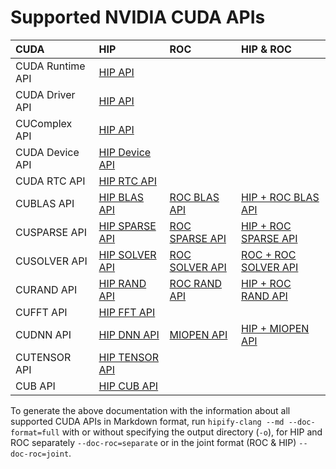 <head>
  <meta charset="UTF-8">
  <meta name="description" content="NVIDIA CUDA APIs supported by HIPIFY">

  <meta name="keywords" content="HIPIFY, ROCm, NVIDIA, CUDA, CUDA2HIP, hipify-clang, hipify-perl">
</head>

# Supported NVIDIA CUDA APIs

|     **CUDA**     | **HIP**                                                           |                            **ROC**                        |                            **HIP & ROC**                                |
|:-----------------|:------------------------------------------------------------------|:----------------------------------------------------------|:------------------------------------------------------------------------|
| CUDA Runtime API | [HIP API](tables/CUDA_Runtime_API_functions_supported_by_HIP.md)  |    |    |
| CUDA Driver API  | [HIP API](tables/CUDA_Driver_API_functions_supported_by_HIP.md)   |    |    |
| CUComplex API    | [HIP API](tables/cuComplex_API_supported_by_HIP.md)               |    |    |
| CUDA Device API  | [HIP Device API](tables/CUDA_Device_API_supported_by_HIP.md)      |    |    |
| CUDA RTC API     | [HIP RTC API](tables/CUDA_RTC_API_supported_by_HIP.md)            |    |    |
| CUBLAS API       | [HIP BLAS API](tables/CUBLAS_API_supported_by_HIP.md)             | [ROC BLAS API](tables/CUBLAS_API_supported_by_ROC.md)     | [HIP + ROC BLAS API](tables/CUBLAS_API_supported_by_HIP_and_ROC.md)     |
| CUSPARSE API     | [HIP SPARSE API](tables/CUSPARSE_API_supported_by_HIP.md)         | [ROC SPARSE API](tables/CUSPARSE_API_supported_by_ROC.md) | [HIP + ROC SPARSE API](tables/CUSPARSE_API_supported_by_HIP_and_ROC.md) |
| CUSOLVER API     | [HIP SOLVER API](tables/CUSOLVER_API_supported_by_HIP.md)         | [ROC SOLVER API](tables/CUSOLVER_API_supported_by_ROC.md) | [ROC + ROC SOLVER API](tables/CUSOLVER_API_supported_by_HIP_and_ROC.md) |
| CURAND API       | [HIP RAND API](tables/CURAND_API_supported_by_HIP.md)             | [ROC RAND API](tables/CURAND_API_supported_by_ROC.md)     | [HIP + ROC RAND API](tables/CURAND_API_supported_by_HIP_and_ROC.md)     |
| CUFFT API        | [HIP FFT API](tables/CUFFT_API_supported_by_HIP.md)               |    |    |
| CUDNN API        | [HIP DNN API](tables/CUDNN_API_supported_by_HIP.md)               | [MIOPEN API](tables/CUDNN_API_supported_by_MIOPEN.md)     | [HIP + MIOPEN API](tables/CUDNN_API_supported_by_HIP_and_MIOPEN.md)     |
| CUTENSOR API     | [HIP TENSOR API](tables/CUTENSOR_API_supported_by_HIP.md)         |    |    |
| CUB API          | [HIP CUB API](tables/CUB_API_supported_by_HIP.md)                 |    |    |

To generate the above documentation with the information about all supported CUDA APIs in Markdown format, run `hipify-clang --md --doc-format=full` with or without specifying the output directory (`-o`), for HIP and ROC separately `--doc-roc=separate` or in the joint format (ROC & HIP) `--doc-roc=joint`.
